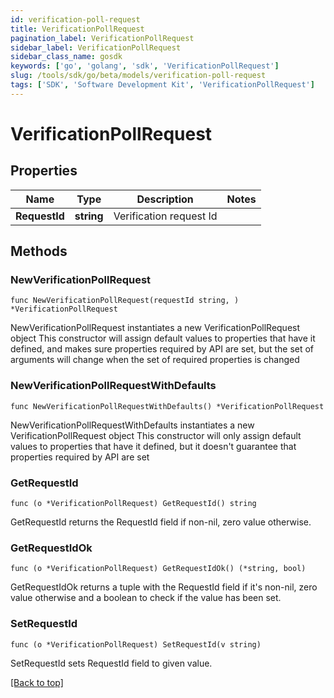```yaml
---
id: verification-poll-request
title: VerificationPollRequest
pagination_label: VerificationPollRequest
sidebar_label: VerificationPollRequest
sidebar_class_name: gosdk
keywords: ['go', 'golang', 'sdk', 'VerificationPollRequest'] 
slug: /tools/sdk/go/beta/models/verification-poll-request
tags: ['SDK', 'Software Development Kit', 'VerificationPollRequest']
---
```


# VerificationPollRequest

## Properties

Name | Type | Description | Notes
------------ | ------------- | ------------- | -------------
**RequestId** | **string** | Verification request Id | 

## Methods

### NewVerificationPollRequest

`func NewVerificationPollRequest(requestId string, ) *VerificationPollRequest`

NewVerificationPollRequest instantiates a new VerificationPollRequest object
This constructor will assign default values to properties that have it defined,
and makes sure properties required by API are set, but the set of arguments
will change when the set of required properties is changed

### NewVerificationPollRequestWithDefaults

`func NewVerificationPollRequestWithDefaults() *VerificationPollRequest`

NewVerificationPollRequestWithDefaults instantiates a new VerificationPollRequest object
This constructor will only assign default values to properties that have it defined,
but it doesn't guarantee that properties required by API are set

### GetRequestId

`func (o *VerificationPollRequest) GetRequestId() string`

GetRequestId returns the RequestId field if non-nil, zero value otherwise.

### GetRequestIdOk

`func (o *VerificationPollRequest) GetRequestIdOk() (*string, bool)`

GetRequestIdOk returns a tuple with the RequestId field if it's non-nil, zero value otherwise
and a boolean to check if the value has been set.

### SetRequestId

`func (o *VerificationPollRequest) SetRequestId(v string)`

SetRequestId sets RequestId field to given value.



[[Back to top]](#) 


